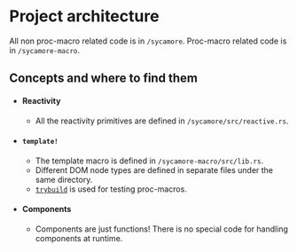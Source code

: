 # Project architecture

All non proc-macro related code is in `/sycamore`.
Proc-macro related code is in `/sycamore-macro`.

## Concepts and where to find them

- #### Reactivity

  - All the reactivity primitives are defined in `/sycamore/src/reactive.rs`.

- #### `template!`

  - The template macro is defined in `/sycamore-macro/src/lib.rs`.
  - Different DOM node types are defined in separate files under the same directory.
  - [`trybuild`](https://github.com/dtolnay/trybuild) is used for testing proc-macros.

- #### Components
  - Components are just functions! There is no special code for handling components at runtime.
